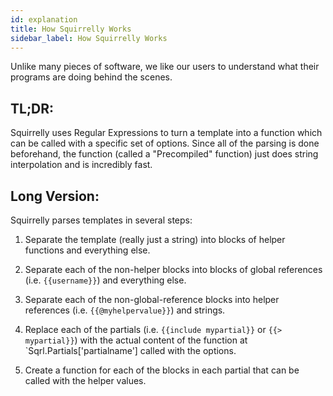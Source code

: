 ```yaml
---
id: explanation
title: How Squirrelly Works
sidebar_label: How Squirrelly Works
---
```


Unlike many pieces of software, we like our users to understand what their programs are doing behind the scenes.

## TL;DR:
Squirrelly uses Regular Expressions to turn a template into a function which can be called with a specific set of options. Since all of the parsing is done beforehand, the function (called a "Precompiled" function) just does string interpolation and is incredibly fast.

## Long Version:
Squirrelly parses templates in several steps:
1. Separate the template (really just a string) into blocks of helper functions and everything else.

2. Separate each of the non-helper blocks into blocks of global references (i.e. `{{username}}`) and everything else.

3. Separate each of the non-global-reference blocks into helper references (i.e. `{{@myhelpervalue}}`) and strings.

4. Replace each of the partials (i.e. `{{include mypartial}}` or `{{> mypartial}}`) with the actual content of the function at `Sqrl.Partials['partialname'] called with the options.

5. Create a function for each of the blocks in each partial that can be called with the helper values.